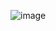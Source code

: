 ![image](https://github.com/Sasindu-DEP-Test/pf-7/assets/158127786/20218ab7-ef95-4a74-84a7-191312889e98)
